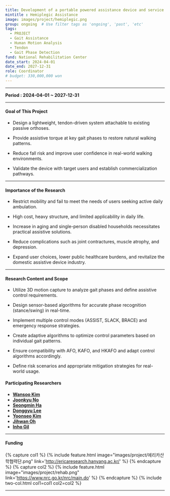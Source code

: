 ```yaml
---
title: Development of a portable powered assistance device and service to provide assistive force to a passive leg support, enhancing mobility.
mintitle : Hemiplegic Assistance
image: images/project/hemiplegic.png
group: ongoing  # Use filter tags as 'ongoing', 'past', 'etc'
tags:
  - PROJECT
  - Gait Assistance
  - Human Motion Analysis
  - Tendon
  - Gait Phase Detection
fund: National Rehabilitation Center   
date_start: 2024-04-01
date_end: 2027-12-31
role: Coordinator
# budget: 330,000,000 won
---
```

***

**<i class="fas fa-sync"></i> Period : 2024-04-01 ~ 2027-12-31**

<!-- **<i class="fas fa-won-sign"></i> Total Budget : 330,000,000 KRW**     -->

***     
#### <i class="fas fa-edit"></i>  **Goal of This Project**

   - Design a lightweight, tendon-driven system attachable to existing passive orthoses.

   - Provide assistive torque at key gait phases to restore natural walking patterns.

   - Reduce fall risk and improve user confidence in real-world walking environments.

   - Validate the device with target users and establish commercialization pathways.

***
#### <i class="fas fa-edit"></i>  **Importance of the Research**

   - Restrict mobility and fail to meet the needs of users seeking active daily ambulation.

   - High cost, heavy structure, and limited applicability in daily life.

   - Increase in aging and single-person disabled households necessitates practical assistive solutions.

   - Reduce complications such as joint contractures, muscle atrophy, and depression.

   - Expand user choices, lower public healthcare burdens, and revitalize the domestic assistive device industry.

***
#### <i class="far fa-edit"></i>  **Research Content and Scope**

   - Utilize 3D motion capture to analyze gait phases and define assistive control requirements.

   - Design sensor-based algorithms for accurate phase recognition (stance/swing) in real-time.

   - Implement multiple control modes (ASSIST, SLACK, BRACE) and emergency response strategies.

   - Create adaptive algorithms to optimize control parameters based on individual gait patterns.

   - Ensure compatibility with AFO, KAFO, and HKAFO and adapt control algorithms accordingly.

   - Define risk scenarios and appropriate mitigation strategies for real-world usage.

   

#### **<i class="fas fa-user-circle"></i> Participating Researchers**
* [**Wansoo Kim**](http://harco.hanyang.ac.kr/members/Wansoo-Kim.html)
* [**Joonkyu No**](http://harco.hanyang.ac.kr/members/Joonkyu-No.html)
* [**Seongmin Ha**](http://harco.hanyang.ac.kr/members/Seongmin-Ha.html)
* [**Donggyu Lee**](http://harco.hanyang.ac.kr/members/Donggyu-Lee.html)
* [**Yoonseo Kim**](http://harco.hanyang.ac.kr/members/Yoonseo-Kim.html)
* [**Jihwan Oh**](http://harco.hanyang.ac.kr/members/Jihwan-Oh.html)
* [**Inho Gil**](http://harco.hanyang.ac.kr/members/Ingo-Gil.html)


***

#### **<i class="fas fa-money-bill-wave-alt"></i> Funding**


{% capture col1 %}
{%
  include feature.html
  image="images/project/에리카산학협력단.png"
  link='http://ericaresearch.hanyang.ac.kr/'
%}
{% endcapture %}
{% capture col2 %}
{%
  include feature.html
  image="images/project/rehab.png"
  link='https://www.nrc.go.kr/nrc/main.do'
%}
{% endcapture %}
{% include two-col.html col1=col1 col2=col2 %}



***